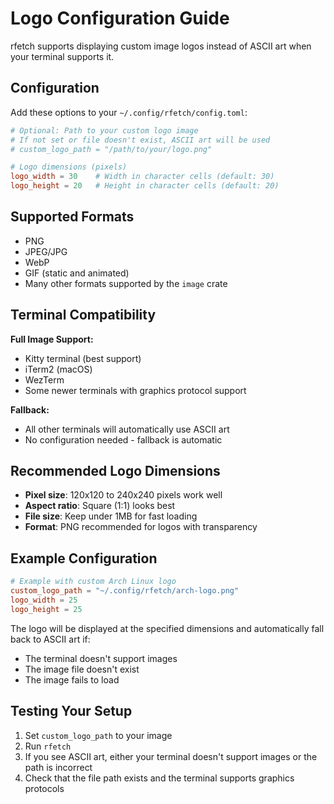 # Logo Configuration Guide

rfetch supports displaying custom image logos instead of ASCII art when your terminal supports it.

## Configuration

Add these options to your `~/.config/rfetch/config.toml`:

```toml
# Optional: Path to your custom logo image
# If not set or file doesn't exist, ASCII art will be used
# custom_logo_path = "/path/to/your/logo.png"

# Logo dimensions (pixels)
logo_width = 30    # Width in character cells (default: 30)
logo_height = 20   # Height in character cells (default: 20)
```

## Supported Formats

- PNG
- JPEG/JPG  
- WebP
- GIF (static and animated)
- Many other formats supported by the `image` crate

## Terminal Compatibility

**Full Image Support:**
- Kitty terminal (best support)
- iTerm2 (macOS)
- WezTerm
- Some newer terminals with graphics protocol support

**Fallback:**
- All other terminals will automatically use ASCII art
- No configuration needed - fallback is automatic

## Recommended Logo Dimensions

- **Pixel size**: 120x120 to 240x240 pixels work well
- **Aspect ratio**: Square (1:1) looks best
- **File size**: Keep under 1MB for fast loading
- **Format**: PNG recommended for logos with transparency

## Example Configuration

```toml
# Example with custom Arch Linux logo
custom_logo_path = "~/.config/rfetch/arch-logo.png"
logo_width = 25
logo_height = 25
```

The logo will be displayed at the specified dimensions and automatically fall back to ASCII art if:
- The terminal doesn't support images
- The image file doesn't exist
- The image fails to load

## Testing Your Setup

1. Set `custom_logo_path` to your image
2. Run `rfetch`
3. If you see ASCII art, either your terminal doesn't support images or the path is incorrect
4. Check that the file path exists and the terminal supports graphics protocols